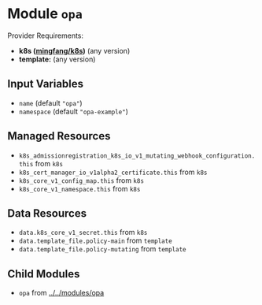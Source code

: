 
# Module `opa`

Provider Requirements:
* **k8s ([mingfang/k8s](https://registry.terraform.io/providers/mingfang/k8s/latest))** (any version)
* **template:** (any version)

## Input Variables
* `name` (default `"opa"`)
* `namespace` (default `"opa-example"`)

## Managed Resources
* `k8s_admissionregistration_k8s_io_v1_mutating_webhook_configuration.this` from `k8s`
* `k8s_cert_manager_io_v1alpha2_certificate.this` from `k8s`
* `k8s_core_v1_config_map.this` from `k8s`
* `k8s_core_v1_namespace.this` from `k8s`

## Data Resources
* `data.k8s_core_v1_secret.this` from `k8s`
* `data.template_file.policy-main` from `template`
* `data.template_file.policy-mutating` from `template`

## Child Modules
* `opa` from [../../modules/opa](../../modules/opa)

